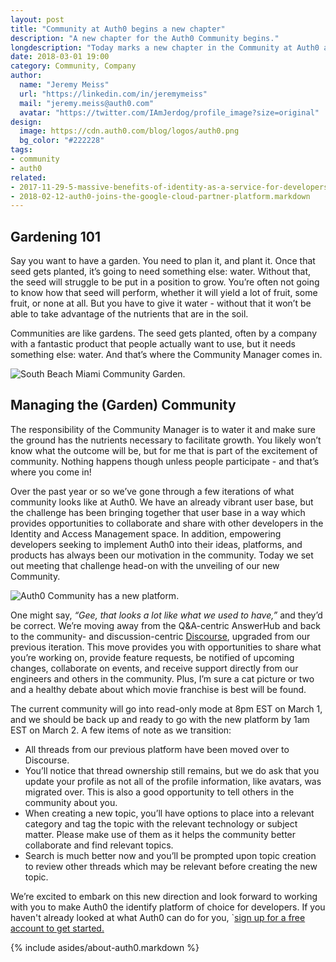 ```yaml
---
layout: post
title: "Community at Auth0 begins a new chapter"
description: "A new chapter for the Auth0 Community begins."
longdescription: "Today marks a new chapter in the Community at Auth0 as we move to a new platform and dedicate a team."
date: 2018-03-01 19:00
category: Community, Company
author:
  name: "Jeremy Meiss"
  url: "https://linkedin.com/in/jeremymeiss"
  mail: "jeremy.meiss@auth0.com"
  avatar: "https://twitter.com/IAmJerdog/profile_image?size=original"
design:
  image: https://cdn.auth0.com/blog/logos/auth0.png
  bg_color: "#222228"
tags:
- community
- auth0
related:
- 2017-11-29-5-massive-benefits-of-identity-as-a-service-for-developers
- 2018-02-12-auth0-joins-the-google-cloud-partner-platform.markdown
---
```


## Gardening 101

Say you want to have a garden. You need to plan it, and plant it. Once that seed gets planted, it’s going to need something else: water. Without that, the seed will struggle to be put in a position to grow. You’re often not going to know how that seed will perform, whether it will yield a lot of fruit, some fruit, or none at all. But you have to give it water - without that it won’t be able to take advantage of the nutrients that are in the soil.

Communities are like gardens. The seed gets planted, often by a company with a fantastic product that people actually want to use, but it needs something else: water. And that’s where the Community Manager comes in.

![South Beach Miami Community Garden.](https://cdn.auth0.com/blog/community-auth0-new-chapter/community-gardening.png)

## Managing the (Garden) Community
The responsibility of the Community Manager is to water it and make sure the ground has the nutrients necessary to facilitate growth. You likely won’t know what the outcome will be, but for me that is part of the excitement of community. Nothing happens though unless people participate - and that’s where you come in!

Over the past year or so we’ve gone through a few iterations of what community looks like at Auth0. We have an already vibrant user base, but the challenge has been bringing together that user base in a way which provides opportunities to collaborate and share with other developers in the Identity and Access Management space. In addition, empowering developers seeking to implement Auth0 into their ideas, platforms, and products has always been our motivation in the community. Today we set out meeting that challenge head-on with the unveiling of our new Community.

![Auth0 Community has a new platform.](https://cdn.auth0.com/blog/community-auth0-new-chapter/auth0-community-new-platform.png)

One might say, *“Gee, that looks a lot like what we used to have,”* and they’d be correct. We’re moving away from the Q&A-centric AnswerHub and back to the community- and discussion-centric [Discourse](https://www.discourse.org/), upgraded from our previous iteration. This move provides you with opportunities to share what you’re working on, provide feature requests, be notified of upcoming changes, collaborate on events, and receive support directly from our engineers and others in the community. Plus, I’m sure a cat picture or two and a healthy debate about which movie franchise is best will be found.

The current community will go into read-only mode at 8pm EST on March 1, and we should be back up and ready to go with the new platform by 1am EST on March 2. A few items of note as we transition:

- All threads from our previous platform have been moved over to Discourse.
- You’ll notice that thread ownership still remains, but we do ask that you update your profile as not all of the profile information, like avatars, was migrated over. This is also a good opportunity to tell others in the community about you.
- When creating a new topic, you’ll have options to place into a relevant category and tag the topic with the relevant technology or subject matter. Please make use of them as it helps the community better collaborate and find relevant topics.
- Search is much better now and you’ll be prompted upon topic creation to review other threads which may be relevant before creating the new topic.

We’re excited to embark on this new direction and look forward to working with you to make Auth0 the identify platform of choice for developers. If you haven't already looked at what Auth0 can do for you, `<a href="https://auth0.com/signup" data-amp-replace="CLIENT_ID" data-amp-addparams="anonId=CLIENT_ID(cid-scope-cookie-fallback-name)">sign up for a free account to get started.</a>

{% include asides/about-auth0.markdown %}
